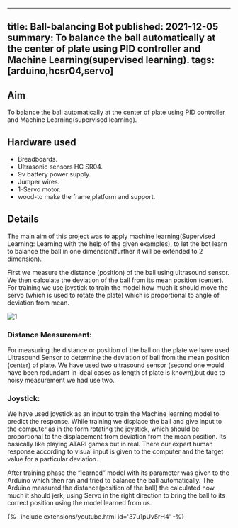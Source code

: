<!-- ---
title: Ball-balancing Bot 
tags: [arduino,hcsr04,servo]
layout: article
mode: normal
type: article
sharing: true
author: Abhinav Kumar
show_author_profile: true
show_title: true
full_width: false
header: true
cover: /assets/images/blog/thumbnails/Ball-balancing Bot.png
--- -->
---
title: Ball-balancing Bot 
published: 2021-12-05
summary: To balance the ball automatically at the center of plate using PID controller and Machine Learning(supervised learning).
tags: [arduino,hcsr04,servo]
---
## Aim
To balance the ball automatically at the center of plate using PID controller and Machine Learning(supervised learning).
<!--more-->

## Hardware used
- Breadboards.
- Ultrasonic sensors HC SR04.
- 9v battery power supply.
- Jumper wires.
- 1-Servo motor.
- wood-to make the frame,platform and support.

## Details
The main aim of this project was to apply machine learning(Supervised Learning: Learning with the help of the given examples), to let the bot learn to balance the ball in one dimension(further it will be extended to 2 dimension).

First we measure the distance (position) of the ball using ultrasound sensor. We then calculate the deviation of the ball from its mean position (center). For training we use joystick to train the model how much it should move the servo (which is used to rotate the plate) which is proportional to angle of deviation from mean.


<Image
  src='/static/images/blog/thumbnails/Ball-balancing Bot.png'
  alt='1'
  width='auto'
  height='auto'
/>

### Distance Measurement:
For measuring the distance  or position of the ball on the plate we have used Ultrasound Sensor to determine the deviation of ball from the mean position (center) of plate. We have used two ultrasound sensor (second one would have been redundant in ideal cases as length of plate is known),but due to noisy measurement we had use two.

### Joystick:
We have used joystick as an input to train the Machine learning model to predict the response. While training we displace the ball and give input to the computer as in the form rotating the joystick, which should be proportional to the displacement from deviation from the mean position. Its basically like playing ATARI games but in real. There our expert human response according to visual input is given to the computer and the target value for a particular deviation.

After training phase the “learned” model with its parameter was given to the Arduino which then ran and tried to balance the ball automatically. The Arduino measured the distance(position of the ball) the calculated how much it should jerk, using Servo in the right direction to bring the ball to its correct position using the model learned from us.


<div>{%- include extensions/youtube.html id='37u1pUv5rH4' -%}</div>
